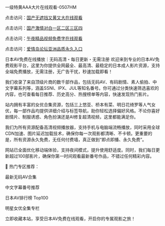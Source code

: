 一级特黄AAA大片在线观看-0507HM

点击访问：<a href="https://rtj-3zo.pages.dev/">国产无遮挡又黄又大在线观看</a>

点击访问：<a href="https://fdhf-454.pages.dev/">国产激情对白一区二区三区四</a>

点击访问：<a href="https://gfd-5xg.pages.dev/">午夜精品视频免费字在线观看</a>

点击访问：<a href="https://bered.pages.dev/">爱情岛论坛亚洲品质永久入口</a>

日本AV免费在线播放｜无码高清・每日更新・无需注册
欢迎来到专业的日本AV免费观影平台，这里为你提供全网最全、最高清、最稳定的日本成人影片资源，支持全端免费播放，无需注册，无广告干扰，秒速加载即看！

我们收录了来自顶级片商的数千部作品，包括无码AV、有码剧情、素人偷拍、中文字幕系列等，涵盖SSNI、IPX、JUL等知名番号。你可通过分类快速筛选喜欢的内容，也可查看每日推荐、历史高分、热搜榜单等内容，快速发现热门影片。

站内拥有丰富的女优合集资源，包括三上悠亚、桥本有菜、明日花绮罗等人气女优，每一部作品均提供详细介绍与标签导航，助你轻松选择偏好风格。不论你喜好剧情片、制服诱惑、角色扮演还是AI修复超清视频，这里都能满足你。

我们为所有资源配备高清视频播放器，支持手机与电脑端流畅播放，同时采用全球CDN加速、图片延迟加载技术，确保你每一次观影都清晰、不卡顿。更重要的是，所有资源永久免费，无任何付费墙，真正做到“即点即播、永久免费”。

网站已全面优化移动端体验，支持夜间模式，提升使用舒适度。同时，我们每日更新超过100部影片，确保你第一时间观看最新番号作品，不错过任何精彩内容。

📌 热门专区推荐：

最新无码AV合集

中文字幕番号推荐

日本AV排行榜 Top100

明星女优全集专栏

立即收藏本站，享受日本AV免费在线观看，开启你的专属观影之旅！

<span style="display:none;">[Canonical link](https://github.com/nina4562/78882 ）</span>
